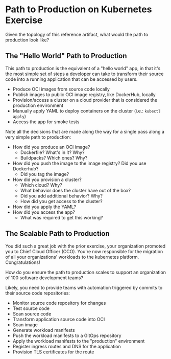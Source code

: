 #   Path to Production on Kubernetes Exercise

Given the topology of this reference artifact, what would the path to production look like?

##  The "Hello World" Path to Production

This path to production is the equivalent of a "hello world" app, in that it's the most simple set of steps a developer can take to transform their source code into a running application that can be accessed by users.

-   Produce OCI images from source code locally
-   Publish images to public OCI image registry, like DockerHub, locally
-   Provision/access a cluster on a cloud provider that is considered the production environment
-   Manually apply YAML to deploy containers on the cluster (i.e.: `kubectl apply`)
-   Access the app for smoke tests

Note all the decisions that are made along the way for a single pass along a very simple path to production:
-   How did you produce an OCI image?
    -   Dockerfile? What's in it? Why?
    -   Buildpacks? Which ones? Why?
-   How did you push the image to the image registry? Did you use Dockerhub?
    -   Did you tag the image?
-   How did you provision a cluster?
    -   Which cloud? Why?
    -   What behavior does the cluster have out of the box?
    -   Did you add additional behavior? Why?
    -   How did you get access to the cluster?
-   How did you apply the YAML?
-   How did you access the app?
    -   What was required to get this working?

##  The Scalable Path to Production

You did such a great job with the prior exercise, your organization promoted you to Chief Cloud Officer (CCO). You're now responsible for the migration of all your organizations' workloads to the kubernetes platform. Congratulations!

How do you ensure the path to production scales to support an organization of 100 software development teams?

Likely, you need to provide teams with automation triggered by commits to their source code repositories:

-   Monitor source code repository for changes
-   Test source code
-   Scan source code
-   Transform application source code into OCI
-   Scan image
-   Generate workload manifests
-   Push the workload manifests to a GitOps repository
-   Apply the workload manifests to the "production" environment
-   Register ingress routes and DNS for the application
-   Provision TLS certificates for the route